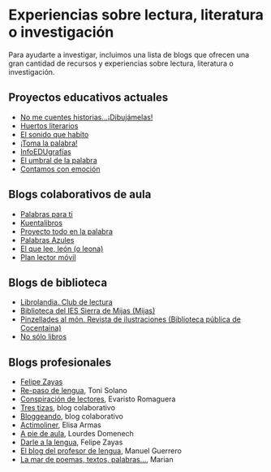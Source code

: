 # Experiencias sobre lectura, literatura o investigación

Para ayudarte a investigar, incluimos una lista de blogs que ofrecen una gran cantidad de recursos y experiencias sobre lectura, literatura o investigación.

## Proyectos educativos actuales

*   [No me cuentes historias...¡Dibujámelas!](http://dibujamelas.blogspot.com.es/) 
*   [Huertos literarios](http://huertosliterarios.blogspot.com.es/2015/09/proyecto-colaborativo.html)
*   [El sonido que habito](http://elsonidoquehabito.blogspot.com.es/)
*   [](http://elsonidoquehabito.blogspot.com.es/)[¡Toma la palabra!](https://tomalapalabraedu.wordpress.com/)
*   [InfoEDUgrafías](http://infoedugrafias.blogspot.com.es/)
*   [El umbral de la palabra](http://elumbraldelapalabra.blogspot.com.es/)
*   [Contamos con emoción](http://contamosconemotion.blogspot.com.es/)

## Blogs colaborativos de aula  

*   [Palabras para ti](http://lenguamoliner.blogspot.com.es/)
*   [Kuentalibros](http://kuentalibros.blogspot.com.es/) 
*   [Proyecto todo en la palabra](http://proyectotodoenlapalabra.blogspot.com.es/)
*   [Palabras Azules](http://elmarescolorazul.blogspot.com.es/)
*   [El que lee, león (o leona)](http://elqueleeleon.blogspot.com.es/)
*   [Plan lector móvil](http://leercontablets.blogspot.com.es/)

## Blogs de biblioteca  

*   [Librolandia. Club de lectura](http://clublibrolandia.blogspot.com.es/)
*   [Biblioteca del IES Sierra de Mijas (Mijas)](http://bibliotecadeliessierrademijas.blogspot.com/)
*   [Pinzellades al món. Revista de ilustraciones (Biblioteca pública de Cocentaina)](http://bibliocolors.blogspot.com/)
*   [No sólo libros](http://bibliorios.blogspot.com/)

## Blogs profesionales

*   [Felipe Zayas](http://www.fzayas.com/)
*   [Re-paso de lengua](http://www.repasodelengua.com/), Toni Solano
*   [Conspiración de lectores](http://heliosclublectura.blogspot.com.es/), Evaristo Romaguera
*   [Tres tizas](http://trestizas.wordpress.com/), blog colaborativo
*   [Bloggeando](http://irmadel.wordpress.com/), blog colaborativo
*   [Actimoliner](http://actimoliner.wordpress.com/), Elisa Armas
*   [A pie de aula](http://apiedeaula.blogspot.com/), Lourdes Domenech
*   [Darle a la lengua](http://www.fzayas.com/darlealalengua/), Felipe Zayas
*   [El blog del profesor de lengua](http://elblogdelprofesordelengua.blogspot.com/), Manuel Guerrero
*   [La mar de poemas, textos, palabras...](http://isbiliyana.blogspot.com/), Marian